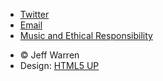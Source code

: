 <!-- Footer -->
  <footer id="footer">
    <ul class="icons">
      <li><a href="http://www.twitter.com/drjeffrwarren" class="icon fa-twitter"><span class="label">Twitter</span></a></li>
      <li><a href="mailto:jeff.warren@questu.ca" class="icon fa-envelope-o"><span class="label">Email</span></a></li>
      <li><a href="http://www.cambridge.org/gb/academic/subjects/music/music-criticism/music-and-ethical-responsibility?format=HB#bY237iL1ixXfsPwS.97" class="icon fa-twitter"><span class="label">Music and Ethical Responsibility</span></a></li>
    </ul>
    <ul class="copyright">
      <li>&copy; Jeff Warren</li><li>Design: <a href="http://html5up.net">HTML5 UP</a></li>
    </ul>
  </footer>

<script>
  (function(i,s,o,g,r,a,m){i['GoogleAnalyticsObject']=r;i[r]=i[r]||function(){
  (i[r].q=i[r].q||[]).push(arguments)},i[r].l=1*new Date();a=s.createElement(o),
  m=s.getElementsByTagName(o)[0];a.async=1;a.src=g;m.parentNode.insertBefore(a,m)
  })(window,document,'script','//www.google-analytics.com/analytics.js','ga');

  ga('create', 'UA-52449045-1', 'auto');
  ga('send', 'pageview');
</script>
